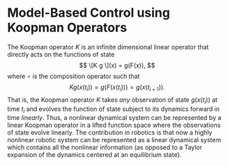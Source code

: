 # Model-Based Control using Koopman Operators
The Koopman operator $K$ is an infinite dimensional linear operator that directly acts on the functions of state 
$$
    \[K g \](x)  = g(F(x)),
$$
where $\circ$ is the composition operator such that
$$
    Kg(x(t_i)) = g(F(x(t_i))) = g(x(t_{i+1})).
$$
That is, the Koopman operator $K$ takes *any* observation of state $g(x(t_i))$ at time $t_i$ and evolves the function of state subject to its dynamics forward in time *linearly*. Thus, a nonlinear dynamical system can be represented by a linear Koopman operator in a lifted function space where the observations of state evolve linearly. The contribution in robotics is that now a highly nonlinear robotic system can be represented as a linear dynamical system which contains all the nonlinear information (as opposed to a Taylor expansion of the dynamics centered at an equilibrium state).
